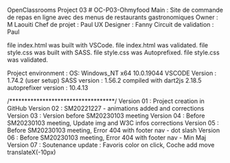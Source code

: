 OpenClassrooms Project 03 # OC-P03-Ohmyfood
Main : Site de commande de repas en ligne avec des menus de restaurants gastronomiques
Owner : M Laouiti
Chef de projet : Paul
UX Designer : Fanny
Circuit de validation : Paul

file index.html was built with VSCode.
file index.html was validated.
file style.css was built with SASS.
file style.css was Autoprefixed.
file style.css was validated.

Project environment :
OS: Windows_NT x64 10.0.19044
VSCODE Version : 1.74.2 (user setup)
SASS version : 1.56.2 compiled with dart2js 2.18.5
autoprefixer version : 10.4.13

/***********************************/
Version 01 : Project creation in GitHub
Version 02 : SM20221227 - animations added and corrections
Version 03 : Version before SM20230103 meeting
Version 04 : Before SM20230103 meeting, Update img and W3C infos corrections
Version 05 : Before SM20230103 meeting, Error 404 with footer nav - dot slash
Version 06 : Before SM20230103 meeting, Error 404 with footer nav - Min Maj
Version 07 : Soutenance update : Favoris color on click, Coche add move translateX(-10px)

